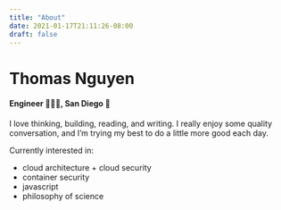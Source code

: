 ```yaml
---
title: "About"
date: 2021-01-17T21:11:26-08:00
draft: false
---
```

# Thomas Nguyen
#### Engineer 👨🏻‍💻, San Diego 📍

I love thinking, building, reading, and writing. I really enjoy some quality conversation, and I’m trying my best to do a little more good each day.

Currently interested in:
- cloud architecture + cloud security
- container security
- javascript
- philosophy of science
